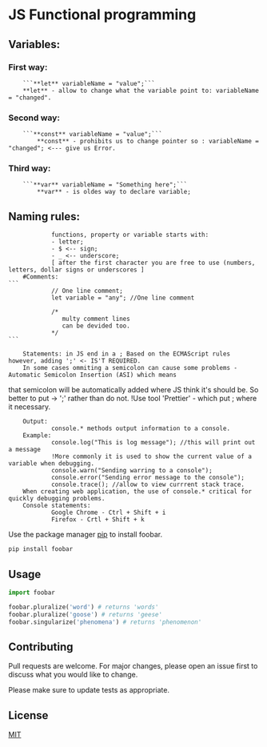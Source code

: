 # JS Functional programming

## Variables:

### First way:	
		```**let** variableName = "value";```
		**let** - allow to change what the variable point to: variableName = "changed".

### Second way: 
		```**const** variableName = "value";```
       		**const** - prohibits us to change pointer so : variableName = "changed"; <--- give us Error.

### Third way:	
		```**var** variableName = "Something here";```
       		**var** - is oldes way to declare variable;

## Naming rules:

                functions, property or variable starts with:
                - letter;
                - $ <-- sign;
                - _ <-- underscore; 
                [ after the first character you are free to use (numbers, letters, dollar signs or underscores ]
        #Comments:
	```
                // One line comment;
                let variable = "any"; //One line comment

                /* 
                   multy comment lines
                   can be devided too.
                */
	```

        Statements: in JS end in a ; Based on the ECMAScript rules however, adding ';' <- IS'T REQUIRED.
        In some cases ommiting a semicolon can cause some problems - Automatic Semicolon Insertion (ASI) which means
 that semicolon will be automatically added where JS think it's should be. So better to put -> ';' rather than do not.
!Use tool 'Prettier' - which put ; where it necessary.

        Output:
                console.* methods output information to a console. 
        Example: 
                console.log("This is log message"); //this will print out a message 
                !More commonly it is used to show the current value of a variable when debugging.
                console.warn("Sending warring to a console");
                console.error("Sending error message to the console");
                console.trace(); //allow to view currrent stack trace.
        When creating web application, the use of console.* critical for quickly debugging problems.
        Console statements:
                Google Chrome - Ctrl + Shift + i
                Firefox - Crtl + Shift + k


Use the package manager [pip](https://pip.pypa.io/en/stable/) to install foobar.

```bash
pip install foobar
```

## Usage

```python
import foobar

foobar.pluralize('word') # returns 'words'
foobar.pluralize('goose') # returns 'geese'
foobar.singularize('phenomena') # returns 'phenomenon'
```

## Contributing
Pull requests are welcome. For major changes, please open an issue first to discuss what you would like to change.

Please make sure to update tests as appropriate.

## License
[MIT](https://choosealicense.com/licenses/mit/)

